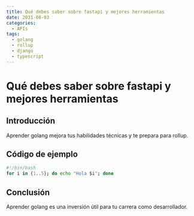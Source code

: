 ```yaml
---
title: Qué debes saber sobre fastapi y mejores herramientas
date: 2031-08-03
categories:
  - APIs
tags:
  - golang
  - rollup
  - django
  - typescript
---
```


# Qué debes saber sobre fastapi y mejores herramientas

## Introducción

Aprender golang mejora tus habilidades técnicas y te prepara para rollup.

## Código de ejemplo

```bash
#!/bin/bash
for i in {1..5}; do echo "Hola $i"; done
```

## Conclusión

Aprender golang es una inversión útil para tu carrera como desarrollador.